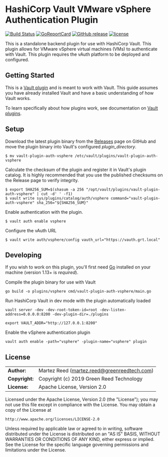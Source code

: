 HashiCorp Vault VMware vSphere Authentication Plugin
=======

[![Build Status](https://img.shields.io/travis/martezr/vault-plugin-auth-vsphere/master.svg)][travis]
[![GoReportCard][report-badge]][report]
[![GitHub release](https://img.shields.io/github/release/martezr/vault-plugin-auth-vsphere.svg)](https://github.com/martezr/vault-plugin-auth-vsphere/releases/)
[![license](https://img.shields.io/github/license/martezr/vault-plugin-auth-vsphere.svg)](https://github.com/martezr/vault-plugin-auth-vsphere/blob/master/LICENSE)

[travis]: https://travis-ci.org/martezr/vault-plugin-auth-vsphere

[report-badge]: https://goreportcard.com/badge/github.com/martezr/vault-plugin-auth-vsphere
[report]: https://goreportcard.com/report/github.com/martezr/vault-plugin-auth-vsphere

This is a standalone backend plugin for use with HashiCorp Vault. This plugin allows for VMware vSphere virtual machines (VMs) to authenticate with Vault. This plugin requires the vAuth platform to be deployed and configured.

## Getting Started

This is a [Vault plugin](https://www.vaultproject.io/docs/internals/plugins.html) and is meant to work with Vault. This guide assumes you have already installed Vault and have a basic understanding of how Vault works.

To learn specifically about how plugins work, see documentation on [Vault plugins](https://www.vaultproject.io/docs/internals/plugins.html).

## Setup

Download the latest plugin binary from the [Releases](https://github.com/martezr/vault-plugin-auth-vsphere/releases) page on GitHub and move the plugin binary into Vault's configured *plugin_directory*.

```
$ mv vault-plugin-auth-vsphere /etc/vault/plugins/vault-plugin-auth-vsphere
```

Calculate the checksum of the plugin and register it in Vault's plugin catalog. It is highly recommended that you use the published checksums on the Release page to verify integrity.

```
$ export SHA256_SUM=$(shasum -a 256 "/opt/vault/plugins/vault-plugin-auth-vsphere" | cut -d' ' -f1)
$ vault write sys/plugins/catalog/auth/vsphere command="vault-plugin-auth-vsphere" sha_256="${SHA256_SUM}"
```

Enable authentication with the plugin.

```
$ vault auth enable vsphere
```

Configure the vAuth URL
```
$ vault write auth/vsphere/config vauth_url="https://vauth.grt.local"
```

## Developing

If you wish to work on this plugin, you'll first need
[Go](https://www.golang.org) installed on your machine
(version 1.13+ is *required*).

Compile the plugin binary for use with Vault

```shell
go build -o plugins/vsphere cmd/vault-plugin-auth-vsphere/main.go
```

Run HashiCorp Vault in dev mode with the plugin automatically loaded

```shell
vault server -dev -dev-root-token-id=root -dev-listen-address=0.0.0.0:8200 -dev-plugin-dir=./plugins
```

```shell
export VAULT_ADDR="http://127.0.0.1:8200"
```

Enable the vSphere authentication plugin

```
vault auth enable -path="vsphere" -plugin-name="vsphere" plugin
```

## License

|                |                                                  |
| -------------- | ------------------------------------------------ |
| **Author:**    | Martez Reed (<martez.reed@greenreedtech.com>)    |
| **Copyright:** | Copyright (c) 2019 Green Reed Technology    |
| **License:**   | Apache License, Version 2.0                      |

Licensed under the Apache License, Version 2.0 (the "License");
you may not use this file except in compliance with the License.
You may obtain a copy of the License at

    http://www.apache.org/licenses/LICENSE-2.0

Unless required by applicable law or agreed to in writing, software
distributed under the License is distributed on an "AS IS" BASIS,
WITHOUT WARRANTIES OR CONDITIONS OF ANY KIND, either express or implied.
See the License for the specific language governing permissions and
limitations under the License.